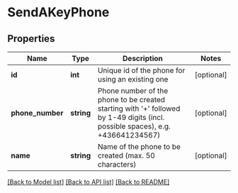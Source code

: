 # SendAKeyPhone

## Properties
Name | Type | Description | Notes
------------ | ------------- | ------------- | -------------
**id** | **int** | Unique id of the phone for using an existing one | [optional] 
**phone_number** | **string** | Phone number of the phone to be created starting with &#39;+&#39; followed by 1-49 digits (incl. possible spaces), e.g. +436641234567) | [optional] 
**name** | **string** | Name of the phone to be created (max. 50 characters) | [optional] 

[[Back to Model list]](../README.md#documentation-for-models) [[Back to API list]](../README.md#documentation-for-api-endpoints) [[Back to README]](../README.md)



